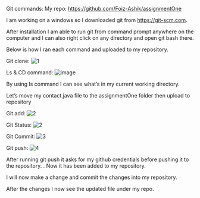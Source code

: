 Git commands: 
My repo: https://github.com/Foiz-Ashik/assignmentOne

I am working on a windows so I downloaded git from https://git-scm.com. 

After installation I am able to run git from command prompt anywhere on the computer and I can also right click on any directory and open git bash there.

Below is how I ran each command and uploaded to my repository. 

Git clone: 
![1](https://user-images.githubusercontent.com/77127829/125733720-34a24f35-9729-49d6-84e6-4e7ce1d8ea7a.gif)


Ls & CD command:
![image](https://user-images.githubusercontent.com/77127829/125733764-11d04e23-ef2b-4456-8c6f-d86e686ad35e.png)

By using ls command I can see what’s in my current working directory.


Let’s move my contact.java file to the assignmentOne folder then upload to repository 

Git add:
![2](https://user-images.githubusercontent.com/77127829/125733781-40f9d70e-0470-4c4e-8174-d6b0873dc8a0.gif)



Git Status:
![2](https://user-images.githubusercontent.com/77127829/125733798-89bfd8f1-4e07-4cff-8e3b-2c169c6a722e.gif)


Git Commit:
![3](https://user-images.githubusercontent.com/77127829/125733815-d0dcd916-e16d-403d-92d5-c82531606935.gif)



Git push:
![4](https://user-images.githubusercontent.com/77127829/125733835-1085a83c-51ec-42e0-80c7-270828db866b.gif)

After running git push it asks for my github credentials before pushing it to the repository.
. 
Now it has been added to my repository.

I will now make a change and commit the changes into my repository. 

After the changes I now see the updated file under my repo. 

